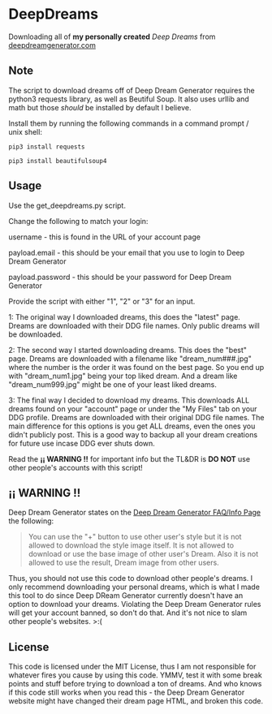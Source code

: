# DeepDreams
Downloading all of **my personally created** *Deep Dreams* from [deepdreamgenerator.com](https://deepdreamgenerator.com)

## Note
The script to download dreams off of Deep Dream Generator requires the python3 requests library, as well as Beutiful Soup.
It also uses urllib and math but those *should* be installed by default I believe.

Install them by running the following commands in a command prompt / unix shell:

``pip3 install requests``

``pip3 install beautifulsoup4``

## Usage
Use the get_deepdreams.py script.

Change the following to match your login:

username - this is found in the URL of your account page

payload.email - this should be your email that you use to login to Deep Dream Generator

payload.password - this should be your password for Deep Dream Generator

Provide the script with either "1", "2" or "3" for an input.

1: The original way I downloaded dreams, this does the "latest" page. Dreams are downloaded with their DDG file names. Only public dreams will be downloaded.

2: The second way I started downloading dreams. This does the "best" page. Dreams are downloaded with a filename like "dream_num###.jpg" where the number is the order it was found on the best page. So you end up with "dream_num1.jpg" being your top liked dream. And a dream like "dream_num999.jpg" might be one of your least liked dreams.

3: The final way I decided to download my dreams. This downloads ALL dreams found on your "account" page or under the "My Files" tab on your DDG profile. Dreams are downloaded with their original DDG file names. The main difference for this options is you get ALL dreams, even the ones you didn't publicly post. This is a good way to backup all your dream creations for future use incase DDG ever shuts down.

Read the **¡¡ WARNING !!** for important info but the TL&DR is **DO NOT** use other people's accounts with this script!

## ¡¡ WARNING !!
Deep Dream Generator states on the [Deep Dream Generator FAQ/Info Page](https://deepdreamgenerator.com/info) the following:

> You can use the "+" button to use other user's style but it is not allowed to download the style image itself. It is not allowed to download or use the base image of other user's Dream. Also it is not allowed to use the result, Dream image from other users.

Thus, you should not use this code to download other people's dreams. I only recommend downloading your personal dreams, which is what I made this tool to do since Deep DReam Generator currently doesn't have an option to download your dreams. Violating the Deep Dream Generator rules will get your account banned, so don't do that. And it's not nice to slam other people's websites. >:(

## License
This code is licensed under the MIT License, thus I am not responsible for whatever fires you cause by using this code. YMMV, test it with some break points and stuff before trying to download a ton of dreams. And who knows if this code still works when you read this - the Deep Dream Generator website might have changed their dream page HTML, and broken this code.